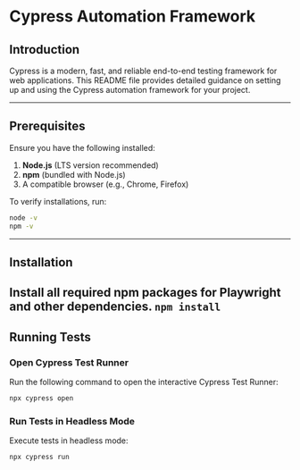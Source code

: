 # Cypress Automation Framework

## Introduction
Cypress is a modern, fast, and reliable end-to-end testing framework for web applications. This README file provides detailed guidance on setting up and using the Cypress automation framework for your project.

---

## Prerequisites

Ensure you have the following installed:

1. **Node.js** (LTS version recommended)
2. **npm** (bundled with Node.js)
3. A compatible browser (e.g., Chrome, Firefox)

To verify installations, run:

```bash
node -v
npm -v
```

---

## Installation
Install all required npm packages for Playwright and other dependencies.
    ```npm install```
---

## Running Tests

### Open Cypress Test Runner

Run the following command to open the interactive Cypress Test Runner:

```bash
npx cypress open
```

### Run Tests in Headless Mode

Execute tests in headless mode:

```bash
npx cypress run
```